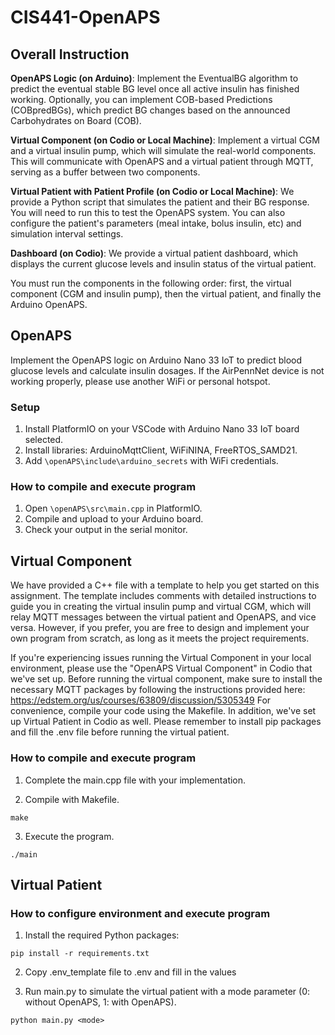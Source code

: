 # CIS441-OpenAPS

## Overall Instruction

**OpenAPS Logic (on Arduino)**: Implement the EventualBG algorithm to predict the eventual stable BG level once all active insulin has finished working. Optionally, you can implement COB-based Predictions (COBpredBGs), which predict BG changes based on the announced Carbohydrates on Board (COB).

**Virtual Component (on Codio or Local Machine)**: Implement a virtual CGM and a virtual insulin pump, which will simulate the real-world components. This will communicate with OpenAPS and a virtual patient through MQTT, serving as a buffer between two components.

**Virtual Patient with Patient Profile (on Codio or Local Machine)**: We provide a Python script that simulates the patient and their BG response. You will need to run this to test the OpenAPS system. You can also configure the patient's parameters (meal intake, bolus insulin, etc) and simulation interval settings.

**Dashboard (on Codio)**: We provide a virtual patient dashboard, which displays the current glucose levels and insulin status of the virtual patient.

You must run the components in the following order: first, the virtual component (CGM and insulin pump), then the virtual patient, and finally the Arduino OpenAPS.

## OpenAPS

Implement the OpenAPS logic on Arduino Nano 33 IoT to predict blood glucose levels and calculate insulin dosages. If the AirPennNet device is not working properly, please use another WiFi or personal hotspot. 

### Setup
1. Install PlatformIO on your VSCode with Arduino Nano 33 IoT board selected.
2. Install libraries: ArduinoMqttClient, WiFiNINA, FreeRTOS_SAMD21.
3. Add `\openAPS\include\arduino_secrets` with WiFi credentials.

### How to compile and execute program
1. Open `\openAPS\src\main.cpp` in PlatformIO.
2. Compile and upload to your Arduino board.
3. Check your output in the serial monitor.

## Virtual Component

We have provided a C++ file with a template to help you get started on this assignment. The template includes comments with detailed instructions to guide you in creating the virtual insulin pump and virtual CGM, which will relay MQTT messages between the virtual patient and OpenAPS, and vice versa. However, if you prefer, you are free to design and implement your own program from scratch, as long as it meets the project requirements.

If you're experiencing issues running the Virtual Component in your local environment, please use the "OpenAPS Virtual Component" in Codio that we've set up.
Before running the virtual component, make sure to install the necessary MQTT packages by following the instructions provided here: https://edstem.org/us/courses/63809/discussion/5305349 
For convenience, compile your code using the Makefile.
In addition, we've set up Virtual Patient in Codio as well. Please remember to install pip packages and fill the .env file before running the virtual patient. 

### How to compile and execute program
1. Complete the main.cpp file with your implementation.

2. Compile with Makefile.

```
make
```

3. Execute the program.
```
./main
```

## Virtual Patient

### How to configure environment and execute program
1. Install the required Python packages:

```
pip install -r requirements.txt
```

2. Copy .env_template file to .env and fill in the values

3. Run main.py to simulate the virtual patient with a mode parameter (0: without OpenAPS, 1: with OpenAPS).
```
python main.py <mode>
```


